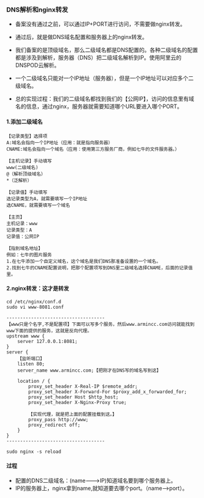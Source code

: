 ### DNS解析和nginx转发

* 备案没有通过之前，可以通过IP+PORT进行访问，不需要做nginx转发。
* 通过后，就是做DNS域名配置和服务器上的nginx转发。
* 我们备案的是顶级域名，那么二级域名都是DNS配置的。各种二级域名的配置都是涉及到解析，服务器（DNS）把二级域名解析到IP。使用阿里云的DNSPOD云解析。

* 一个二级域名只能对一个IP地址（服务器），但是一个IP地址可以对应多个二级域名。
* 总的实现过程：我们的二级域名都找到我们的【公网IP】，访问的信息里有域名的信息，通过nginx，服务器就需要知道哪个URL要进入哪个PORT。

#### 1.添加二级域名
```
【记录类型】选择项
A:域名会指向一个IP地址（应用：就是指向服务器）
CNAME:域名会指向一个域名（应用：使用第三方服务厂商，例如七牛的文件服务器。）

【主机记录】手动填写
www(二级域名)
@（解析顶级域名）
*（泛解析）

【记录值】手动填写
选记录类型为A，就需要填写一个IP地址
选CNAME，就需要填写一个域名
```

```
【主页】
主机记录：www 
记录类型：A
记录值：公网IP
```

```
【指到域名地址】
例如：七牛的图片服务
1.在七牛添加一个自定义域名，这个域名是我们DNS那准备设置的一个域名。
2.找到七牛的CNAME配置说明，把那个配置项写到DNS里二级域名选择CNAME，后面的记录值里。
```

#### 2.nginx转发：这才是转发
```
cd /etc/nginx/conf.d
sudo vi www-8081.conf

------------------------------------
【www只是个名字,不是配置项】下面可以写多个服务，然后www.armincc.com访问就能找到www下面的提供的服务，这就是反向代理。
upstream www {
    server 127.0.0.1:8081;
}
server {
    【监听端口】
    listen 80;
    server_name www.armincc.com;【把刚才在DNS写的域名写到这】
    
    location / {
        proxy_set_header X-Real-IP $remote_addr;
        proxy_set_header X-Forward-For $proxy_add_x_forwarded_for;
        proxy_set_header Host $http_host;
        proxy_set_header X-Nginx-Proxy true;

        【实现代理，就是把上面的配置挂载到这。】
        proxy_pass http://www;
        proxy_redirect off;
    }
}
------------------------------------

sudo nginx -s reload
```

#### 过程

* 配置的DNS二级域名：(name--->IP)知道域名要到哪个服务器上。
* IP的服务器上，nginx拿到name,就知道要去哪个port。（name-->port）。
